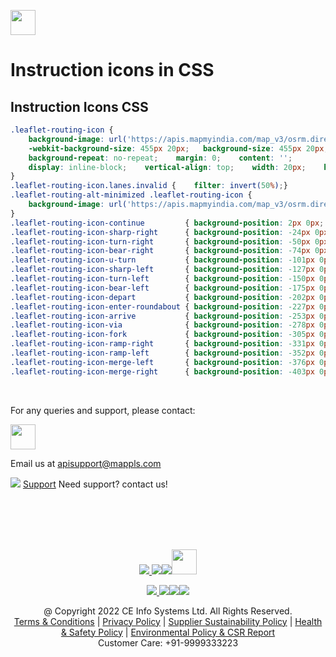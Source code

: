 [<img src="https://about.mappls.com/api/img/mapmyindia-api.png" height="40"/> </p>](https://about.mappls.com/api/)

# Instruction icons in CSS

## Instruction Icons CSS
```css
.leaflet-routing-icon {
    background-image: url('https://apis.mapmyindia.com/map_v3/osrm.directions.icons.color.svg');
    -webkit-background-size: 455px 20px;   background-size: 455px 20px;
    background-repeat: no-repeat;    margin: 0;    content: '';
    display: inline-block;    vertical-align: top;    width: 20px;    height: 20px;
}
.leaflet-routing-icon.lanes.invalid {    filter: invert(50%);}
.leaflet-routing-alt-minimized .leaflet-routing-icon {
    background-image: url('https://apis.mapmyindia.com/map_v3/osrm.directions.icons.color.svg');
}
.leaflet-routing-icon-continue         { background-position: 2px 0px; }
.leaflet-routing-icon-sharp-right      { background-position: -24px 0px; }
.leaflet-routing-icon-turn-right       { background-position: -50px 0px; }
.leaflet-routing-icon-bear-right       { background-position: -74px 0px; }
.leaflet-routing-icon-u-turn           { background-position: -101px 0px; }
.leaflet-routing-icon-sharp-left       { background-position: -127px 0px; }
.leaflet-routing-icon-turn-left        { background-position: -150px 0px; }
.leaflet-routing-icon-bear-left        { background-position: -175px 0px; }
.leaflet-routing-icon-depart           { background-position: -202px 0px; }
.leaflet-routing-icon-enter-roundabout { background-position: -227px 0px; }
.leaflet-routing-icon-arrive           { background-position: -253px 0px; }
.leaflet-routing-icon-via              { background-position: -278px 0px; }
.leaflet-routing-icon-fork             { background-position: -305px 0px; }
.leaflet-routing-icon-ramp-right       { background-position: -331px 0px; }
.leaflet-routing-icon-ramp-left        { background-position: -352px 0px; }
.leaflet-routing-icon-merge-left       { background-position: -376px 0px; }
.leaflet-routing-icon-merge-right      { background-position: -403px 0px; }
```

<br>

For any queries and support, please contact: 

[<img src="https://about.mappls.com/images/mappls-logo.svg" height="40"/> </p>](https://about.mappls.com/api/)
Email us at [apisupport@mappls.com](mailto:apisupport@mappls.com)


![](https://www.mapmyindia.com/api/img/icons/support.png)
[Support](https://about.mappls.com/contact/)
Need support? contact us!

<br></br>
<br></br>

[<p align="center"> <img src="https://www.mapmyindia.com/api/img/icons/stack-overflow.png"/> ](https://stackoverflow.com/questions/tagged/mappls-api)[![](https://www.mapmyindia.com/api/img/icons/blog.png)](https://about.mappls.com/blog/)[![](https://www.mapmyindia.com/api/img/icons/gethub.png)](https://github.com/Mappls-api)[<img src="https://mmi-api-team.s3.ap-south-1.amazonaws.com/API-Team/npm-logo.one-third%5B1%5D.png" height="40"/> </p>](https://www.npmjs.com/org/mapmyindia) 



[<p align="center"> <img src="https://www.mapmyindia.com/june-newsletter/icon4.png"/> ](https://www.facebook.com/Mapplsofficial)[![](https://www.mapmyindia.com/june-newsletter/icon2.png)](https://twitter.com/mappls)[![](https://www.mapmyindia.com/newsletter/2017/aug/llinkedin.png)](https://www.linkedin.com/company/mappls/)[![](https://www.mapmyindia.com/june-newsletter/icon3.png)](https://www.youtube.com/channel/UCAWvWsh-dZLLeUU7_J9HiOA)




<div align="center">@ Copyright 2022 CE Info Systems Ltd. All Rights Reserved.</div>

<div align="center"> <a href="https://about.mappls.com/api/terms-&-conditions">Terms & Conditions</a> | <a href="https://about.mappls.com/about/privacy-policy">Privacy Policy</a> | <a href="https://about.mappls.com/pdf/mapmyIndia-sustainability-policy-healt-labour-rules-supplir-sustainability.pdf">Supplier Sustainability Policy</a> | <a href="https://about.mappls.com/pdf/Health-Safety-Management.pdf">Health & Safety Policy</a> | <a href="https://about.mappls.com/pdf/Environment-Sustainability-Policy-CSR-Report.pdf">Environmental Policy & CSR Report</a>

<div align="center">Customer Care: +91-9999333223</div>
